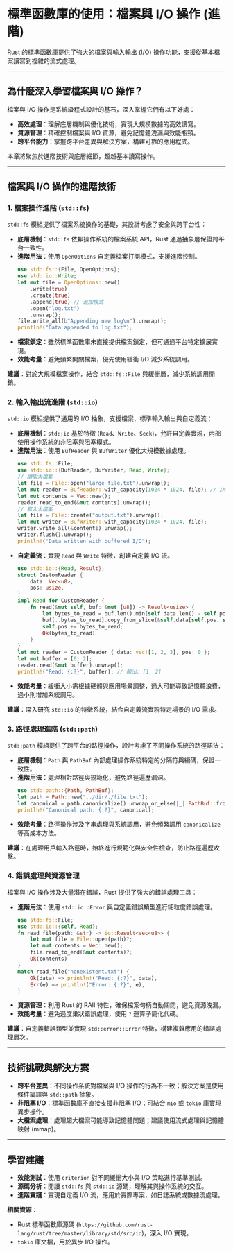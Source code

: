 # 標準函數庫的使用：檔案與 I/O 操作 (進階)

Rust 的標準函數庫提供了強大的檔案與輸入輸出 (I/O) 操作功能，支援從基本檔案讀寫到複雜的流式處理。

---

## 為什麼深入學習檔案與 I/O 操作？

檔案與 I/O 操作是系統級程式設計的基石，深入掌握它們有以下好處：

- **高效處理**：理解底層機制與優化技術，實現大規模數據的高效讀寫。
- **資源管理**：精確控制檔案與 I/O 資源，避免記憶體洩漏與效能瓶頸。
- **跨平台能力**：掌握跨平台差異與解決方案，構建可靠的應用程式。

本章將聚焦於進階技術與底層細節，超越基本讀寫操作。

---

## 檔案與 I/O 操作的進階技術

### 1. 檔案操作進階 (`std::fs`)

`std::fs` 模組提供了檔案系統操作的基礎，其設計考慮了安全與跨平台性：

- **底層機制**：`std::fs` 依賴操作系統的檔案系統 API，Rust 通過抽象層保證跨平台一致性。
- **進階用法**：使用 `OpenOptions` 自定義檔案打開模式，支援進階控制。
  ```rust
  use std::fs::{File, OpenOptions};
  use std::io::Write;
  let mut file = OpenOptions::new()
      .write(true)
      .create(true)
      .append(true) // 追加模式
      .open("log.txt")
      .unwrap();
  file.write_all(b"Appending new log\n").unwrap();
  println!("Data appended to log.txt");
  ```
- **檔案鎖定**：雖然標準函數庫未直接提供檔案鎖定，但可通過平台特定擴展實現。
- **效能考量**：避免頻繁開關檔案，優先使用緩衝 I/O 減少系統調用。

**建議**：對於大規模檔案操作，結合 `std::fs::File` 與緩衝層，減少系統調用開銷。

### 2. 輸入輸出流進階 (`std::io`)

`std::io` 模組提供了通用的 I/O 抽象，支援檔案、標準輸入輸出與自定義流：

- **底層機制**：`std::io` 基於特徵 (`Read`、`Write`、`Seek`)，允許自定義實現，內部使用操作系統的非阻塞與阻塞模式。
- **進階用法**：使用 `BufReader` 與 `BufWriter` 優化大規模數據處理。
  ```rust
  use std::fs::File;
  use std::io::{BufReader, BufWriter, Read, Write};
  // 讀取大檔案
  let file = File::open("large_file.txt").unwrap();
  let mut reader = BufReader::with_capacity(1024 * 1024, file); // 1MB 緩衝
  let mut contents = Vec::new();
  reader.read_to_end(&mut contents).unwrap();
  // 寫入大檔案
  let file = File::create("output.txt").unwrap();
  let mut writer = BufWriter::with_capacity(1024 * 1024, file);
  writer.write_all(&contents).unwrap();
  writer.flush().unwrap();
  println!("Data written with buffered I/O");
  ```
- **自定義流**：實現 `Read` 與 `Write` 特徵，創建自定義 I/O 流。
  ```rust
  use std::io::{Read, Result};
  struct CustomReader {
      data: Vec<u8>,
      pos: usize,
  }
  impl Read for CustomReader {
      fn read(&mut self, buf: &mut [u8]) -> Result<usize> {
          let bytes_to_read = buf.len().min(self.data.len() - self.pos);
          buf[..bytes_to_read].copy_from_slice(&self.data[self.pos..self.pos + bytes_to_read]);
          self.pos += bytes_to_read;
          Ok(bytes_to_read)
      }
  }
  let mut reader = CustomReader { data: vec![1, 2, 3], pos: 0 };
  let mut buffer = [0; 2];
  reader.read(&mut buffer).unwrap();
  println!("Read: {:?}", buffer); // 輸出: [1, 2]
  ```
- **效能考量**：緩衝大小需根據硬體與應用場景調整，過大可能導致記憶體浪費，過小則增加系統調用。

**建議**：深入研究 `std::io` 的特徵系統，結合自定義流實現特定場景的 I/O 需求。

### 3. 路徑處理進階 (`std::path`)

`std::path` 模組提供了跨平台的路徑操作，設計考慮了不同操作系統的路徑語法：

- **底層機制**：`Path` 與 `PathBuf` 內部處理操作系統特定的分隔符與編碼，保證一致性。
- **進階用法**：處理相對路徑與規範化，避免路徑遍歷漏洞。
  ```rust
  use std::path::{Path, PathBuf};
  let path = Path::new("../dir/./file.txt");
  let canonical = path.canonicalize().unwrap_or_else(|_| PathBuf::from("Invalid path"));
  println!("Canonical path: {:?}", canonical);
  ```
- **效能考量**：路徑操作涉及字串處理與系統調用，避免頻繁調用 `canonicalize` 等高成本方法。

**建議**：在處理用戶輸入路徑時，始終進行規範化與安全性檢查，防止路徑遍歷攻擊。

### 4. 錯誤處理與資源管理

檔案與 I/O 操作涉及大量潛在錯誤，Rust 提供了強大的錯誤處理工具：

- **進階用法**：使用 `std::io::Error` 與自定義錯誤類型進行細粒度錯誤處理。
  ```rust
  use std::fs::File;
  use std::io::{self, Read};
  fn read_file(path: &str) -> io::Result<Vec<u8>> {
      let mut file = File::open(path)?;
      let mut contents = Vec::new();
      file.read_to_end(&mut contents)?;
      Ok(contents)
  }
  match read_file("nonexistent.txt") {
      Ok(data) => println!("Read: {:?}", data),
      Err(e) => println!("Error: {:?}", e),
  }
  ```
- **資源管理**：利用 Rust 的 RAII 特性，確保檔案句柄自動關閉，避免資源洩漏。
- **效能考量**：避免過度巢狀錯誤處理，使用 `?` 運算子簡化代碼。

**建議**：自定義錯誤類型並實現 `std::error::Error` 特徵，構建複雜應用的錯誤處理層次。

---

## 技術挑戰與解決方案

- **跨平台差異**：不同操作系統對檔案與 I/O 操作的行為不一致；解決方案是使用條件編譯與 `std::path` 抽象。
- **非阻塞 I/O**：標準函數庫不直接支援非阻塞 I/O；可結合 `mio` 或 `tokio` 庫實現異步操作。
- **大檔案處理**：處理超大檔案可能導致記憶體問題；建議使用流式處理與記憶體映射 (mmap)。

---

## 學習建議

- **效能測試**：使用 `criterion` 對不同緩衝大小與 I/O 策略進行基準測試。
- **源碼分析**：閱讀 `std::fs` 與 `std::io` 源碼，理解其與操作系統的交互。
- **進階實踐**：實現自定義 I/O 流，應用於實際專案，如日誌系統或數據流處理。

**相關資源**：

- Rust 標準函數庫源碼 (`https://github.com/rust-lang/rust/tree/master/library/std/src/io`)，深入 I/O 實現。
- `tokio` 庫文檔，用於異步 I/O 操作。